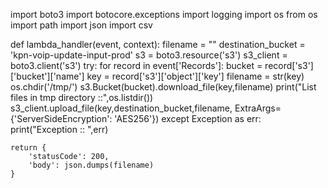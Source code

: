 import boto3
import botocore.exceptions
import logging
import os
from os import path
import json
import csv

def lambda_handler(event, context):
    filename = ""
	destination_bucket = 'kpn-voip-update-input-prod'
    s3 = boto3.resource('s3')
    s3_client = boto3.client('s3')
	try:
		for record in event['Records']:
			bucket = record['s3']['bucket']['name']
			key = record['s3']['object']['key']
		filename = str(key)
		os.chdir('/tmp/')
		s3.Bucket(bucket).download_file(key,filename)
		print("List files in tmp directory ::",os.listdir())
		s3_client.upload_file(key,destination_bucket,filename, ExtraArgs={'ServerSideEncryption': 'AES256'})
	except Exception as err:
		print("Exception :: ",err)
    
    return {
        'statusCode': 200,
        'body': json.dumps(filename)
    }
